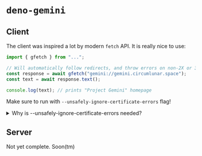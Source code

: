 # `deno-gemini`

## Client

The client was inspired a lot by modern `fetch` API. It is really nice to use:

```ts
import { gfetch } from "...";

// Will automatically follow redirects, and throw errors on non-2X or 3X codes.
const response = await gfetch("gemini://gemini.circumlunar.space");
const text = await response.text();

console.log(text); // prints "Project Gemini" homepage
```

Make sure to run with `--unsafely-ignore-certificate-errors` flag!

<details>
<summary>Why is --unsafely-ignore-certificate-errors needed?</summary>
<br>
Deno currently throws an error if the certificate is not trusted by a root
authority. There is currently no way to override this with code, so the flag is
needed to allow Deno to connect to servers with self-signed certificates.

You can omit the flag if you either:

- are only connecting to servers with CA signed certificates
- or know your server's certificate upfront (pass in options via cert)
</details>

## Server

Not yet complete. Soon(tm)

